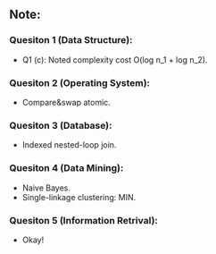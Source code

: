 ## Note:
### Quesiton 1 (Data Structure):
- Q1 (c): Noted complexity cost O(log n_1 + log n_2).

### Quesiton 2 (Operating System):
- Compare&swap atomic.

### Quesiton 3 (Database):
- Indexed nested-loop join.

### Quesiton 4 (Data Mining):
- Naive Bayes.
- Single-linkage clustering: MIN.

### Quesiton 5 (Information Retrival):
- Okay!
